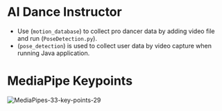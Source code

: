 # AI Dance Instructor

- Use (`motion_database`) to collect pro dancer data by adding video file and run (`PoseDetection.py`).
- (`pose_detection`) is used to collect user data by video capture when running Java application.

# MediaPipe Keypoints
![MediaPipes-33-key-points-29](https://github.com/user-attachments/assets/a575d21d-4cb2-41a6-a4f2-d28780a52e4e)
